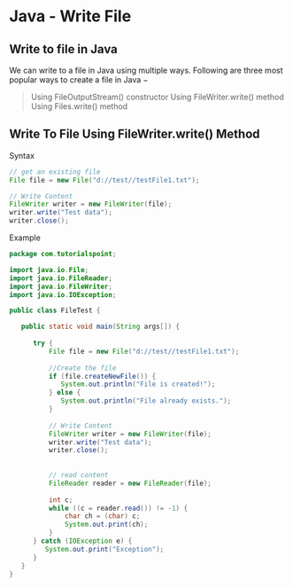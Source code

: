 # Java - Write File

## Write to file in Java

We can write to a file in Java using multiple ways. Following are three most popular ways to create a file in Java −

> Using FileOutputStream() constructor
> Using FileWriter.write() method
> Using Files.write() method

## Write To File Using FileWriter.write() Method

Syntax

```java
// get an existing file
File file = new File("d://test//testFile1.txt");

// Write Content
FileWriter writer = new FileWriter(file);
writer.write("Test data");
writer.close();
```

Example

```java
package com.tutorialspoint;

import java.io.File;
import java.io.FileReader;
import java.io.FileWriter;
import java.io.IOException;

public class FileTest {

   public static void main(String args[]) {
   
      try {
          File file = new File("d://test//testFile1.txt");
          
          //Create the file
          if (file.createNewFile()) { 
             System.out.println("File is created!");
          } else {
             System.out.println("File already exists.");
          } 
          
          // Write Content
          FileWriter writer = new FileWriter(file);
          writer.write("Test data");
          writer.close();
          
          
          // read content
          FileReader reader = new FileReader(file);
          
          int c;
          while ((c = reader.read()) != -1) {
        	  char ch = (char) c;
              System.out.print(ch);
          }
      } catch (IOException e) {
         System.out.print("Exception");
      }	
   }
}
```